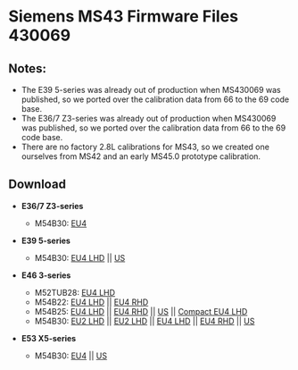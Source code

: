 # Siemens MS43 Firmware Files 430069
## Notes:
- The E39 5-series was already out of production when MS430069 was published, so we ported over the calibration data from 66 to the 69 code base.
- The E36/7 Z3-series was already out of production when MS430069 was published, so we ported over the calibration data from 66 to the 69 code base.
- There are no factory 2.8L calibrations for MS43, so we created one ourselves from MS42 and an early MS45.0 prototype calibration.

## Download
- **E36/7 Z3-series**
  - M54B30: [EU4](https://github.com/ms4x-net/ms43/raw/main/firmware/Siemens_MS43_MS430069_E36Z3_M54B30_EU4_LHD.bin)

- **E39 5-series**
  - M54B30: [EU4 LHD](/firmware/Siemens_MS43_MS430069_E39_M54B30_EU4_LHD.bin) || [US](/firmware/Siemens_MS43_MS430069_E39_M54B30_US.bin)

- **E46 3-series**
  - M52TUB28: [EU4 LHD](/firmware/Siemens_MS43_MS430069_E46_M52TUB28_EU4_LHD.bin)
  - M54B22: [EU4 LHD](/firmware/Siemens_MS43_MS430069_E46_M54B22_EU4_LHD.bin) || [EU4 RHD](/firmware/Siemens_MS43_MS430069_E46_M54B22_EU4_RHD.bin)
  - M54B25: [EU4 LHD](/firmware/Siemens_MS43_MS430069_E46_M54B25_EU4_LHD.bin) || [EU4 RHD](/firmware/Siemens_MS43_MS430069_E46_M54B25_EU4_RHD.bin) || [US](/firmware/Siemens_MS43_MS430069_E46_M54B25_US.bin) || [Compact EU4 LHD](/firmware/Siemens_MS43_MS430069_E46_Compact_M54B25_EU4_LHD.bin)
  - M54B30: [EU2 LHD](/firmware/Siemens_MS43_MS430069_E46_M54B30_EU2_LHD.bin) || [EU2 LHD](/firmware/Siemens_MS43_MS430069_E46_M54B30_EU2_RHD.bin) || [EU4 LHD](/firmware/Siemens_MS43_MS430069_E46_M54B30_EU4_LHD.bin) || [EU4 RHD](/firmware/Siemens_MS43_MS430069_E46_M54B30_EU4_RHD.bin) || [US](/firmware/Siemens_MS43_MS430069_E46_M54B30_US.bin)

- **E53 X5-series**
  - M54B30: [EU4](/firmware/Siemens_MS43_MS430069_E53_M54B30_EU4.bin) || [US](/firmware/Siemens_MS43_MS430069_E53_M54B30_US.bin)
